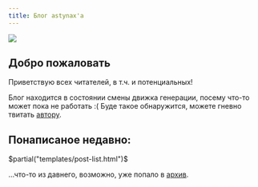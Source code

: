 ```yaml
---
title: Блог astynax'а
---
```


![](../images/favicon96x96.png)

## Добро пожаловать

Приветствую всех читателей, в т.ч. и потенциальных!

Блог находится в состоянии смены движка генерации,
посему что-то может пока не работать :(
Буде такое обнаружится, можете гневно твитать
<a href="$twitter$">автору</a>.

## Понаписаное недавно:

$partial("templates/post-list.html")$

…что-то из давнего, возможно, уже попало в [архив](/archive.html).
